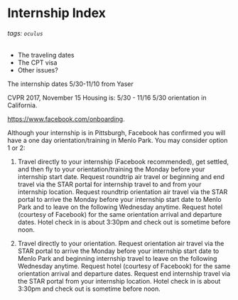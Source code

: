 # Internship Index

###### tags: `oculus`

- The traveling dates
- The CPT visa
- Other issues?


The internship dates
5/30-11/10 from Yaser

CVPR 2017, November 15
Housing is: 5/30 - 11/16
5/30 orientation in California.

https://www.facebook.com/onboarding.

Although your internship is in Pittsburgh, Facebook has confirmed you will have a one day orientation/training in Menlo Park. You may consider option 1 or 2:
 
1. Travel directly to your internship (Facebook recommended), get settled, and then fly to your orientation/training the Monday before your internship start date. Request roundtrip air travel or beginning and end travel via the STAR portal for internship travel to and from your internship location. Request roundtrip orientation air travel via the STAR portal to arrive the Monday before your internship start date to Menlo Park and to leave on the following Wednesday anytime. Request hotel (courtesy of Facebook) for the same orientation arrival and departure dates. Hotel check in is about 3:30pm and check out is sometime before noon.
 
2. Travel directly to your orientation. Request orientation air travel via the STAR portal to arrive the Monday before your internship start date to Menlo Park and beginning internship travel to leave on the following Wednesday anytime. Request hotel (courtesy of Facebook) for the same orientation arrival and departure dates. Request end internship travel via the STAR portal from your internship location. Hotel check in is about 3:30pm and check out is sometime before noon.
